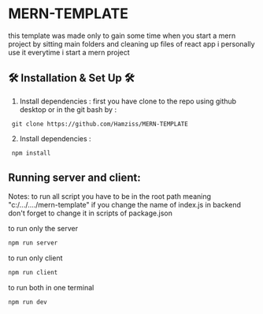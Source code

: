 # MERN-TEMPLATE
this template was made only to gain some time when you start a mern project by sitting main folders and cleaning up files of react app i personally use it everytime i start a mern project

 ## 🛠 Installation & Set Up 🛠

 1. Install dependencies :
 first you have clone to the repo using github desktop or in the git bash by : 
  ```
   git clone https://github.com/Hamziss/MERN-TEMPLATE
   ```  
2. Install dependencies :

  ```sh
   npm install 
   ```  

## Running server and client:
Notes: 
to run all script you have to be in the root path meaning "c:/.../..../mern-template"
if you change the name of index.js in backend don't forget to change it in scripts of package.json

to run only the server
```sh
npm run server
```
to run only client
```sh
npm run client
```
to run both in one terminal 
```sh
npm run dev
```
